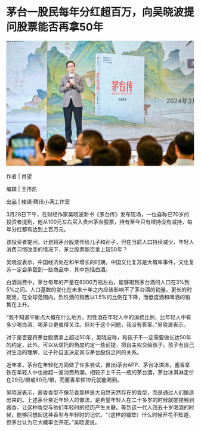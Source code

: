 # 茅台一股民每年分红超百万，向吴晓波提问股票能否再拿50年

![ee39d9333b898e79f314d7d522d66d32.jpg](https://raw.githubusercontent.com/qqhsx/qqnews_image/main/2024/03/29/茅台一股民每年分红超百万，向吴晓波提问股票能否再拿50年/ee39d9333b898e79f314d7d522d66d32.jpg)

作者 | 肖望 

编辑 | 王伟凯 

出品 | 棱镜·腾讯小满工作室

3月28日下午，在财经作家吴晓波新书《茅台传》发布现场，一位自称已70岁的投资者提到，他从100元左右买入贵州茅台股票，持有至今只有增持没有减持，每年分红都有达到上百万元。

该投资者提问，计划将茅台股票传给儿子和孙子，但在当前人口持续减少、年轻人消费习惯改变的情况下，茅台股票能否拿上超50年？

吴晓波表示，中国经济处在和平增长的时期，中国文化复苏是大概率事件，文化复苏一定会承载到一些商品中，其中包括白酒。

白酒消费中，茅台每年的产量在6000万瓶左右，能够喝到茅台酒的人口在3%到5%之间。人口基数的变化在未来十年之内应该影响不了茅台酒的销量。更长的时期里，在全球范围内，烈性酒的销售以1.5%的比例在下降，而低度酒和啤酒的销售在上升。

“我不知道平衡点大概在什么地方。烈性酒在年轻人中的消费比例，比年轻人中有多少喝白酒、喝茅台更值得关注。但对于这个问题，我没有答案。”吴晓波表示。

对于是否要将茅台股票拿上超过50年，吴晓波称，和孩子不一定需要做长达50年的约定，此外，可以从信托的角度约定一些前提，把自主权交给孩子。孩子有自己对生活的理解，让子孙自主决定其与茅台股份之间的关系。

近年来，茅台在年轻化方面做了许多尝试，推出i茅台APP、茅台冰淇淋，酱香拿铁在年轻人中也掀起一波消费热潮。相较于上千元一瓶的茅台酒，茅台冰淇淋定价在29元/根或60元/根，而酱香拿铁19元就能喝到。

吴晓波表示，酱香香型不像花香那样是大自然天然存在的香型，而是通过人们酿造出来的。上述茅台亲近年轻人的做法，是希望年轻人在二十多岁的时候就能接触到酱香，让这种香型与他们年轻时的经历产生关联。等到这一代人四五十岁喝酒的时候，能够回想起这种香型与年轻时的记忆。“（这样的铺垫）什么时候开花不知道，但茅台认为它大概率会开花。”吴晓波说。

